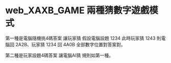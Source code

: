 # web_XAXB_GAME  兩種猜數字遊戲模式  
第一種是電腦隨機挑4碼答案 讓玩家猜 假設電腦設題 1234 
此時玩家猜 1243 則電腦回 2A2B、玩家猜 1234 回 4A0B 全部數字位置對答案對。

第二種是玩家設題4碼答案 讓電腦AI猜 規則如第一種。
